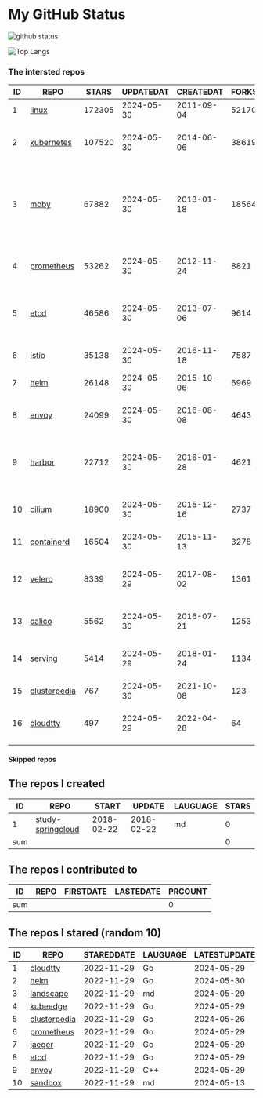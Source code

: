 # My GitHub Status

<img src="https://github-readme-stats-1.yihong0618.vercel.app/api?username=daoqingniu&show_icons=true&&&hide_title=true&count_private=true" alt="github status" />

![Top Langs](https://github-readme-stats-1.yihong0618.vercel.app/api/top-langs/?username=daoqingniu&layout=compact)

<!--START_SECTION:github_repos-->
### The intersted repos
| ID |                              REPO                               | STARS  | UPDATEDAT  | CREATEDAT  | FORKSCOUNT |                                                DESCRIPTIONS                                                |
|----|-----------------------------------------------------------------|--------|------------|------------|------------|------------------------------------------------------------------------------------------------------------|
|  1 | [linux](https://github.com/torvalds/linux)                      | 172305 | 2024-05-30 | 2011-09-04 |      52170 | Linux kernel source tree                                                                                   |
|  2 | [kubernetes](https://github.com/kubernetes/kubernetes)          | 107520 | 2024-05-30 | 2014-06-06 |      38619 | Production-Grade Container Scheduling and Management                                                       |
|  3 | [moby](https://github.com/moby/moby)                            |  67882 | 2024-05-30 | 2013-01-18 |      18564 | The Moby Project - a collaborative project for the container ecosystem to assemble container-based systems |
|  4 | [prometheus](https://github.com/prometheus/prometheus)          |  53262 | 2024-05-30 | 2012-11-24 |       8821 | The Prometheus monitoring system and time series database.                                                 |
|  5 | [etcd](https://github.com/etcd-io/etcd)                         |  46586 | 2024-05-30 | 2013-07-06 |       9614 | Distributed reliable key-value store for the most critical data of a distributed system                    |
|  6 | [istio](https://github.com/istio/istio)                         |  35138 | 2024-05-30 | 2016-11-18 |       7587 | Connect, secure, control, and observe services.                                                            |
|  7 | [helm](https://github.com/helm/helm)                            |  26148 | 2024-05-30 | 2015-10-06 |       6969 | The Kubernetes Package Manager                                                                             |
|  8 | [envoy](https://github.com/envoyproxy/envoy)                    |  24099 | 2024-05-30 | 2016-08-08 |       4643 | Cloud-native high-performance edge/middle/service proxy                                                    |
|  9 | [harbor](https://github.com/goharbor/harbor)                    |  22712 | 2024-05-30 | 2016-01-28 |       4621 | An open source trusted cloud native registry project that stores, signs, and scans content.                |
| 10 | [cilium](https://github.com/cilium/cilium)                      |  18900 | 2024-05-30 | 2015-12-16 |       2737 | eBPF-based Networking, Security, and Observability                                                         |
| 11 | [containerd](https://github.com/containerd/containerd)          |  16504 | 2024-05-30 | 2015-11-13 |       3278 | An open and reliable container runtime                                                                     |
| 12 | [velero](https://github.com/vmware-tanzu/velero)                |   8339 | 2024-05-29 | 2017-08-02 |       1361 | Backup and migrate Kubernetes applications and their persistent volumes                                    |
| 13 | [calico](https://github.com/projectcalico/calico)               |   5562 | 2024-05-30 | 2016-07-21 |       1253 | Cloud native networking and network security                                                               |
| 14 | [serving](https://github.com/knative/serving)                   |   5414 | 2024-05-29 | 2018-01-24 |       1134 | Kubernetes-based, scale-to-zero, request-driven compute                                                    |
| 15 | [clusterpedia](https://github.com/clusterpedia-io/clusterpedia) |    767 | 2024-05-30 | 2021-10-08 |        123 | The Encyclopedia of Kubernetes clusters                                                                    |
| 16 | [cloudtty](https://github.com/cloudtty/cloudtty)                |    497 | 2024-05-29 | 2022-04-28 |         64 | A Friendly Kubernetes CloudShell (Web Terminal) !                                                          |



#### Skipped repos
<!--END_SECTION:github_repos-->

<!--START_SECTION:my_github-->
## The repos I created
| ID  |                                 REPO                                 |   START    |   UPDATE   | LAUGUAGE | STARS |
|-----|----------------------------------------------------------------------|------------|------------|----------|-------|
|   1 | [study-springcloud](https://github.com/daoqingniu/study-springcloud) | 2018-02-22 | 2018-02-22 | md       |     0 |
| sum |                                                                      |            |            |          |     0 |

## The repos I contributed to
| ID  | REPO | FIRSTDATE | LASTEDATE | PRCOUNT |
|-----|------|-----------|-----------|---------|
| sum |      |           |           |       0 |

## The repos I stared (random 10)
| ID |                              REPO                               | STAREDDATE | LAUGUAGE | LATESTUPDATE |
|----|-----------------------------------------------------------------|------------|----------|--------------|
|  1 | [cloudtty](https://github.com/cloudtty/cloudtty)                | 2022-11-29 | Go       | 2024-05-29   |
|  2 | [helm](https://github.com/helm/helm)                            | 2022-11-29 | Go       | 2024-05-30   |
|  3 | [landscape](https://github.com/cncf/landscape)                  | 2022-11-29 | md       | 2024-05-29   |
|  4 | [kubeedge](https://github.com/kubeedge/kubeedge)                | 2022-11-29 | Go       | 2024-05-29   |
|  5 | [clusterpedia](https://github.com/clusterpedia-io/clusterpedia) | 2022-11-29 | Go       | 2024-05-26   |
|  6 | [prometheus](https://github.com/prometheus/prometheus)          | 2022-11-29 | Go       | 2024-05-29   |
|  7 | [jaeger](https://github.com/jaegertracing/jaeger)               | 2022-11-29 | Go       | 2024-05-29   |
|  8 | [etcd](https://github.com/etcd-io/etcd)                         | 2022-11-29 | Go       | 2024-05-29   |
|  9 | [envoy](https://github.com/envoyproxy/envoy)                    | 2022-11-29 | C++      | 2024-05-29   |
| 10 | [sandbox](https://github.com/cncf/sandbox)                      | 2022-11-29 | md       | 2024-05-13   |

<!--END_SECTION:my_github-->
